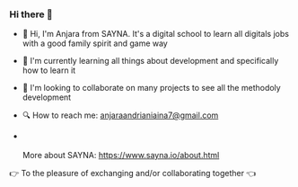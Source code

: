 ### Hi there 👋

- 👋 Hi, I'm Anjara from SAYNA. It's a digital school to learn all digitals jobs with a good family spirit and game way
- 📖 I'm currently learning all things about development and specifically how to learn it
- 🤝 I'm looking to collaborate on many projects to see all the methodoly development
- 🔍 How to reach me: anjaraandrianiaina7@gmail.com

- <br><br>
More about SAYNA: https://www.sayna.io/about.html

👉 To the pleasure of exchanging and/or collaborating together 👈
